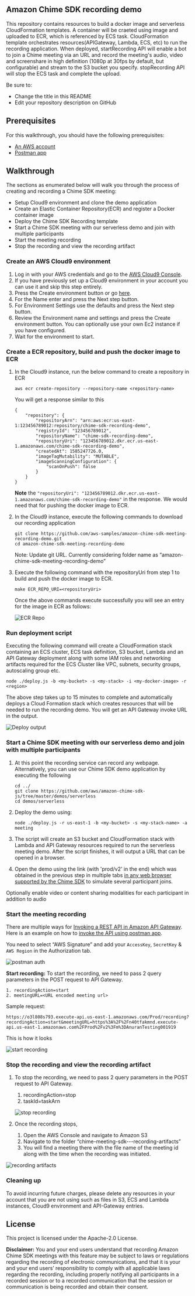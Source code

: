 ## Amazon Chime SDK recording demo

This repository contains resources to build a docker image and serverless CloudFormation templates. A container will be craeted using image and uploaded to ECR, which is referenced by ECS task. CloudFormation template orchestrates resources(APIGateway, Lambda, ECS, etc) to run the recording application. When deployed, startRecording API will enable a bot to join a Chime meeting via an URL and record the meeting's audio, video and screenshare in high definition (1080p at 30fps by default, but configurable) and stream to the S3 bucket you specify. stopRecording API will stop the ECS task and complete the upload.

Be sure to:

* Change the title in this README
* Edit your repository description on GitHub

## Prerequisites

For this walkthrough, you should have the following prerequisites: 

* [An AWS account](https://signin.aws.amazon.com/signin?redirect_uri=https%3A%2F%2Fportal.aws.amazon.com%2Fbilling%2Fsignup%2Fresume&client_id=signup)
* [Postman app](https://www.postman.com/)

## Walkthrough

The sections as enumerated below will walk you through the process of creating and recording a Chime SDK meeting:

* Setup Cloud9 environment and clone the demo application
* Create an Elastic Container Repository(ECR) and register a Docker container image
* Deploy the Chime SDK Recording template
* Start a Chime SDK meeting with our serverless demo and join with multiple participants
* Start the meeting recording 
* Stop the recording and view the recording artifact

### Create an AWS Cloud9 environment
1. Log in with your AWS credentials and go to the [AWS Cloud9 Console](https://us-east-1.console.aws.amazon.com/cloud9/home?region=us-east-1).
2. If you have previously set up a Cloud9 environment in your account you can use it and skip this step entirely.
3. Press the Create environment button or go [here](https://us-east-1.console.aws.amazon.com/cloud9/home/create).
4. For the Name enter <unique environment name> and press the Next step button.
5. For Environment Settings use the defaults and press the Next step button.
6. Review the Environment name and settings and press the Create environment button.
    You can optionally use your own Ec2 instance if you have configured.
7. Wait for the environment to start.

### Create a ECR repository, build and push the docker image to ECR
1. In the Cloud9 instance, run the below command to create a repository in ECR
    ```
    aws ecr create-repository --repository-name <repository-name>
    ```
    You will get a response similar to this
    ```
    {
        "repository": {
            "repositoryArn": "arn:aws:ecr:us-east-1:123456789012:repository/chime-sdk-recording-demo",
            "registryId": "123456789012",
            "repositoryName": "chime-sdk-recording-demo",
            "repositoryUri": "123456789012.dkr.ecr.us-east-1.amazonaws.com/chime-sdk-recording-demo",
            "createdAt": 1585247726.0,
            "imageTagMutability": "MUTABLE",
            "imageScanningConfiguration": {
                "scanOnPush": false
            }
        }
    }
    ```

    **Note** the `"repositoryUri": "123456789012.dkr.ecr.us-east-1.amazonaws.com/chime-sdk-recording-demo"` in the response. We would need that for pushing the docker image to ECR.

2. In the Cloud9 instance, execute the following commands to download our recording application
    ```
    git clone https://github.com/aws-samples/amazon-chime-sdk-meeting-recording-demo.git
    cd amazon-chime-sdk-meeting-recording-demo
    ```
    Note: Update git URL. Currently considering folder name as “amazon-chime-sdk-meeting-recording-demo”

3. Execute the following command with the repositoryUri from step 1 to build and push the docker image to ECR.
    ```
    make ECR_REPO_URI=<repositoryUri>
    ```
    Once the above commands execute successfully you will see an entry for the image in ECR as follows:
    
    ![ECR Repo](https://github.com/aws-samples/amazon-chime-sdk-recording-demo/blob/master/resources/ecr-repository-with-docker-image.png)

### Run deployment script 
     
Executing the following command will create a CloudFormation stack containing an ECS cluster, ECS task definition, S3 bucket, Lambda and an API Gateway deployment along with some IAM roles and networking artifacts required for the ECS Cluster like VPC, subnets, security groups, autoscaling group etc.
```
node ./deploy.js -b <my-bucket> -s <my-stack> -i <my-docker-image> -r <region>
```
The above step takes up to 15 minutes to complete and automatically deploys a Cloud Formation stack which creates resources that will be needed to run the recording demo. You will get an API Gateway invoke URL in the output.

![Deploy output](https://github.com/aws-samples/amazon-chime-sdk-recording-demo/blob/master/resources/deploy-script-output.png)

### Start a Chime SDK meeting with our serverless demo and join with multiple participants
    
1. At this point the recording service can record any webpage. Alternatively, you can use our Chime SDK demo application by executing the following
    ```
    cd ../
    git clone https://github.com/aws/amazon-chime-sdk-js/tree/master/demos/serverless
    cd demos/serverless
    ```

2. Deploy the demo using:
    ```
    node ./deploy.js -r us-east-1 -b <my-bucket> -s <my-stack-name> -a meeting
    ```
3. The script will create an S3 bucket and CloudFormation stack with Lambda and API Gateway resources required to run the serverless meeting demo. After the script finishes, it will output a URL that can be opened in a browser.
4. Open the demo using the link (with 'prod/v2' in the end) which was obtained in the previous step in multiple tabs [in any web browser supported by the Chime SDK](https://docs.aws.amazon.com/chime/latest/dg/meetings-sdk.html#mtg-browsers) to simulate several participant joins.

Optionally enable video or content sharing modalities for each participant in addition to audio

### Start the meeting recording
    
There are multiple ways for [Invoking a REST API in Amazon API Gateway](https://docs.aws.amazon.com/apigateway/latest/developerguide/how-to-call-api.html). Here is an example on how to [invoke the API using postman app](https://docs.aws.amazon.com/apigateway/latest/developerguide/how-to-use-postman-to-call-api.html).
    
You need to select “AWS Signature” and add your `AccessKey`, `SecretKey` & `AWS Region` in the Authorization tab.

![postman auth](https://github.com/aws-samples/amazon-chime-sdk-recording-demo/blob/master/resources/postman-app-auth-tab.png)

**Start recording:** To start the recording, we need to pass 2 query parameters in the POST request to API Gateway. 

    1. recordingAction=start
    2. meetingURL=<URL encoded meeting url>
    
Sample request: 

`https://o3l808s793.execute-api.us-east-1.amazonaws.com/Prod/recording?recordingAction=start&meetingURL=https%3A%2F%2Fn40tfakmnd.execute-api.us-east-1.amazonaws.com%2FProd%2Fv2%3Fm%3DAnuranTesting001919`

This is how it looks

![start recording](https://github.com/aws-samples/amazon-chime-sdk-recording-demo/blob/master/resources/postman-app-start-recording.png)

### Stop the recording and view the recording artifact

1. To stop the recording, we need to pass 2 query parameters in the POST request to API Gateway. 
    1. recordingAction=stop
    2. taskId=taskArn

    ![stop recording](https://github.com/aws-samples/amazon-chime-sdk-recording-demo/blob/master/resources/postman-app-stop-recording.png)

2. Once the recording stops, 
    1. Open the AWS Console and navigate to Amazon S3
    2. Navigate to the folder “chime-meeting-sdk-<aws-account-id>-<region>-recording-artifacts”
    3. You will find a meeting there with the file name of the meeting id along with the time when the recording was initiated. 

![recording artifacts](https://github.com/aws-samples/amazon-chime-sdk-recording-demo/blob/master/resources/recording-artifacts.png)


### Cleaning up
To avoid incurring future charges, please delete any resources in your account that you are not using such as files in S3, ECS and Lambda instances, Cloud9 environment and API-Gateway entries.

## License

This project is licensed under the Apache-2.0 License.

**Disclaimer:** You and your end users understand that recording Amazon Chime SDK meetings with this feature may be subject to laws or regulations regarding the recording of electronic communications, and that it is your and your end users’ responsibility to comply with all applicable laws regarding the recording, including properly notifying all participants in a recorded session or to a recorded communication that the session or communication is being recorded and obtain their consent.

